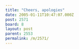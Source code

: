 ```yaml
---
title: "Cheers, apologies"
date: 2005-01-11T10:47:07.000Z
post: 2571
board: 8
layout: post
parent: 2553
permalink: /m/2571/
---
```


